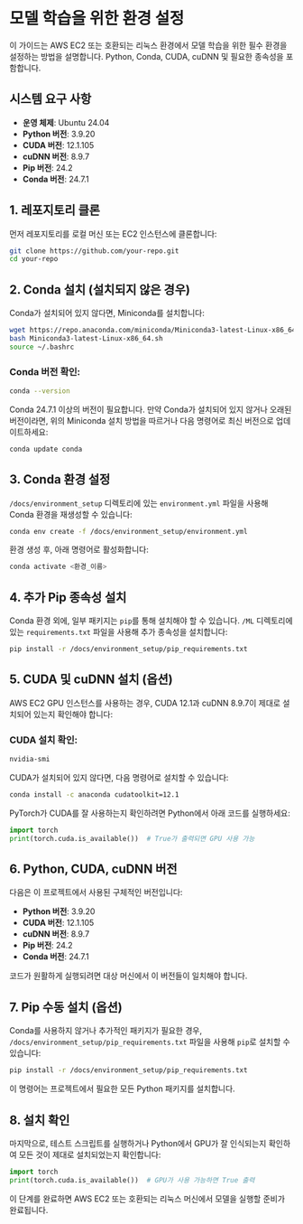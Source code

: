 
# 모델 학습을 위한 환경 설정

이 가이드는 AWS EC2 또는 호환되는 리눅스 환경에서 모델 학습을 위한 필수 환경을 설정하는 방법을 설명합니다. Python, Conda, CUDA, cuDNN 및 필요한 종속성을 포함합니다.

## 시스템 요구 사항

- **운영 체제**: Ubuntu 24.04
- **Python 버전**: 3.9.20
- **CUDA 버전**: 12.1.105
- **cuDNN 버전**: 8.9.7
- **Pip 버전**: 24.2
- **Conda 버전**: 24.7.1

## 1. 레포지토리 클론

먼저 레포지토리를 로컬 머신 또는 EC2 인스턴스에 클론합니다:

```bash
git clone https://github.com/your-repo.git
cd your-repo
```

## 2. Conda 설치 (설치되지 않은 경우)

Conda가 설치되어 있지 않다면, Miniconda를 설치합니다:

```bash
wget https://repo.anaconda.com/miniconda/Miniconda3-latest-Linux-x86_64.sh
bash Miniconda3-latest-Linux-x86_64.sh
source ~/.bashrc
```

### Conda 버전 확인:

```bash
conda --version
```

Conda 24.7.1 이상의 버전이 필요합니다. 만약 Conda가 설치되어 있지 않거나 오래된 버전이라면, 위의 Miniconda 설치 방법을 따르거나 다음 명령어로 최신 버전으로 업데이트하세요:

```bash
conda update conda
```

## 3. Conda 환경 설정

`/docs/environment_setup` 디렉토리에 있는 `environment.yml` 파일을 사용해 Conda 환경을 재생성할 수 있습니다:

```bash
conda env create -f /docs/environment_setup/environment.yml
```

환경 생성 후, 아래 명령어로 활성화합니다:

```bash
conda activate <환경_이름>
```

## 4. 추가 Pip 종속성 설치

Conda 환경 외에, 일부 패키지는 `pip`를 통해 설치해야 할 수 있습니다. `/ML` 디렉토리에 있는 `requirements.txt` 파일을 사용해 추가 종속성을 설치합니다:

```bash
pip install -r /docs/environment_setup/pip_requirements.txt
```

## 5. CUDA 및 cuDNN 설치 (옵션)

AWS EC2 GPU 인스턴스를 사용하는 경우, CUDA 12.1과 cuDNN 8.9.7이 제대로 설치되어 있는지 확인해야 합니다:

### CUDA 설치 확인:

```bash
nvidia-smi
```

CUDA가 설치되어 있지 않다면, 다음 명령어로 설치할 수 있습니다:

```bash
conda install -c anaconda cudatoolkit=12.1
```

PyTorch가 CUDA를 잘 사용하는지 확인하려면 Python에서 아래 코드를 실행하세요:

```python
import torch
print(torch.cuda.is_available())  # True가 출력되면 GPU 사용 가능
```

## 6. Python, CUDA, cuDNN 버전

다음은 이 프로젝트에서 사용된 구체적인 버전입니다:

- **Python 버전**: 3.9.20
- **CUDA 버전**: 12.1.105
- **cuDNN 버전**: 8.9.7
- **Pip 버전**: 24.2
- **Conda 버전**: 24.7.1

코드가 원활하게 실행되려면 대상 머신에서 이 버전들이 일치해야 합니다.

## 7. Pip 수동 설치 (옵션)

Conda를 사용하지 않거나 추가적인 패키지가 필요한 경우, `/docs/environment_setup/pip_requirements.txt` 파일을 사용해 `pip`로 설치할 수 있습니다:

```bash
pip install -r /docs/environment_setup/pip_requirements.txt
```

이 명령어는 프로젝트에서 필요한 모든 Python 패키지를 설치합니다.

## 8. 설치 확인

마지막으로, 테스트 스크립트를 실행하거나 Python에서 GPU가 잘 인식되는지 확인하여 모든 것이 제대로 설치되었는지 확인합니다:

```python
import torch
print(torch.cuda.is_available())  # GPU가 사용 가능하면 True 출력
```

이 단계를 완료하면 AWS EC2 또는 호환되는 리눅스 머신에서 모델을 실행할 준비가 완료됩니다.
